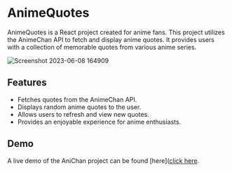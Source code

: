 

# AnimeQuotes

AnimeQuotes is a React project created for anime fans. This project utilizes the AnimeChan API to fetch and display anime quotes. It provides users with a collection of memorable quotes from various anime series.

![Screenshot 2023-06-08 164909](https://github.com/Jashank2003/animequotes/assets/91665950/fb960b64-28fa-4fce-acdf-e8173aa1332c)



## Features

- Fetches quotes from the AnimeChan API.
- Displays random anime quotes to the user.
- Allows users to refresh and view new quotes.
- Provides an enjoyable experience for anime enthusiasts.

## Demo

A live demo of the AniChan project can be found [here]([click here](https://jashank2003.github.io/anichan/).

